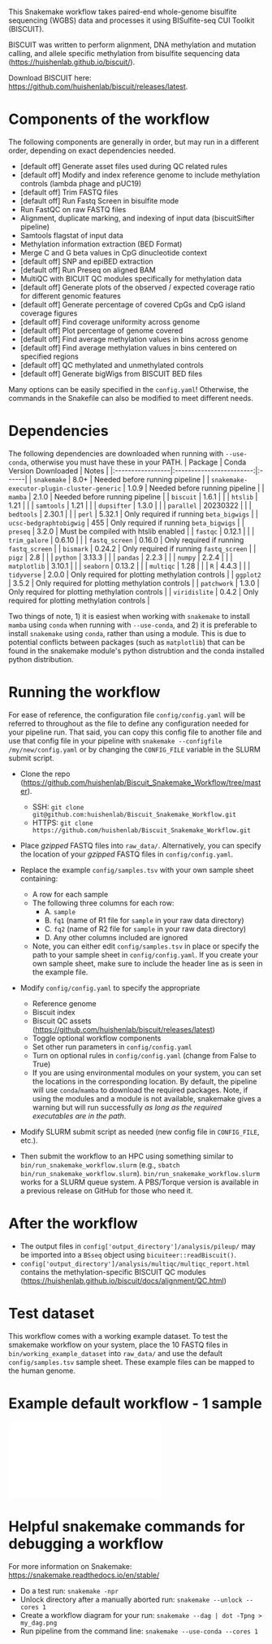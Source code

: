 This Snakemake workflow takes paired-end whole-genome bisulfite sequencing (WGBS) data and processes it using
BISulfite-seq CUI Toolkit (BISCUIT).

BISCUIT was written to perform alignment, DNA methylation and mutation calling, and allele specific methylation from
bisulfite sequencing data (https://huishenlab.github.io/biscuit/).

Download BISCUIT here: https://github.com/huishenlab/biscuit/releases/latest.

# Components of the workflow
The following components are generally in order, but may run in a different order, depending on exact dependencies
needed.
  + [default off] Generate asset files used during QC related rules
  + [default off] Modify and index reference genome to include methylation controls (lambda phage and pUC19)
  + [default off] Trim FASTQ files
  + [default off] Run Fastq Screen in bisulfite mode
  + Run FastQC on raw FASTQ files
  + Alignment, duplicate marking, and indexing of input data (biscuitSifter pipeline)
  + Samtools flagstat of input data
  + Methylation information extraction (BED Format)
  + Merge C and G beta values in CpG dinucleotide context
  + [default off] SNP and epiBED extraction
  + [default off] Run Preseq on aligned BAM
  + MultiQC with BICUIT QC modules specifically for methylation data
  + [default off] Generate plots of the observed / expected coverage ratio for different genomic features
  + [default off] Generate percentage of covered CpGs and CpG island coverage figures
  + [default off] Find coverage uniformity across genome
  + [default off] Plot percentage of genome covered
  + [default off] Find average methylation values in bins across genome
  + [default off] Find average methylation values in bins centered on specified regions
  + [default off] QC methylated and unmethylated controls
  + [default off] Generate bigWigs from BISCUIT BED files

Many options can be easily specified in the `config.yaml`! Otherwise, the commands in the Snakefile can also be modified
to meet different needs.

# Dependencies

The following dependencies are downloaded when running with `--use-conda`, otherwise you must have these in your PATH.
| Package          | Conda Version Downloaded | Notes |
|:-----------------|:------------------------:|:------|
| `snakemake`      | 8.0+                     | Needed before running pipeline |
| `snakemake-executor-plugin-cluster-generic` | 1.0.9 | Needed before running pipeline |
| `mamba`          | 2.1.0                    | Needed before running pipeline |
| `biscuit`        | 1.6.1                    |       |
| `htslib`         | 1.21                     |       |
| `samtools`       | 1.21                     |       |
| `dupsifter`      | 1.3.0                    |       |
| `parallel`       | 20230322                 |       |
| `bedtools`       | 2.30.1                   |       |
| `perl`           | 5.32.1                   | Only required if running `beta_bigwigs` |
| `ucsc-bedgraphtobigwig` | 455               | Only required if running `beta_bigwigs` |
| `preseq`         | 3.2.0                    | Must be compiled with htslib enabled |
| `fastqc`         | 0.12.1                   |       |
| `trim_galore`    | 0.6.10                   |       |
| `fastq_screen`   | 0.16.0                   | Only required if running `fastq_screen` |
| `bismark`        | 0.24.2                   | Only required if running `fastq_screen` |
| `pigz`           | 2.8                      |       |
| `python`         | 3.13.3                   |       |
| `pandas`         | 2.2.3                    |       |
| `numpy`          | 2.2.4                    |       |
| `matplotlib`     | 3.10.1                   |       |
| `seaborn`        | 0.13.2                   |       |
| `multiqc`        | 1.28                     |       |
| `R`              | 4.4.3                    |       |
| `tidyverse`      | 2.0.0                    | Only required for plotting methylation controls |
| `ggplot2`        | 3.5.2                    | Only required for plotting methylation controls |
| `patchwork`      | 1.3.0                    | Only required for plotting methylation controls |
| `viridislite`    | 0.4.2                    | Only required for plotting methylation controls |

Two things of note, 1) it is easiest when working with `snakemake` to install `mamba` using `conda` when running with
`--use-conda`, and 2) it is preferable to install `snakemake` using `conda`, rather than using a module. This is due to
potential conflicts between packages (such as `matplotlib`) that can be found in the snakemake module's python
distrubtion and the conda installed python distribution.

# Running the workflow
For ease of reference, the configuration file `config/config.yaml` will be referred to throughout as the file to define
any configuration needed for your pipeline run. That said, you can copy this config file to another file and use that
config file in your pipeline with `snakemake --configfile /my/new/config.yaml` or by changing the `CONFIG_FILE` variable
in the SLURM submit script.

+ Clone the repo (https://github.com/huishenlab/Biscuit_Snakemake_Workflow/tree/master).
  + SSH: `git clone git@github.com:huishenlab/Biscuit_Snakemake_Workflow.git`
  + HTTPS: `git clone https://github.com/huishenlab/Biscuit_Snakemake_Workflow.git`

+ Place *gzipped* FASTQ files into `raw_data/`. Alternatively, you can specify the location of your *gzipped* FASTQ
files in `config/config.yaml`.

+ Replace the example `config/samples.tsv` with your own sample sheet containing:
  + A row for each sample
  + The following three columns for each row:
    + A. `sample`
    + B. `fq1` (name of R1 file for `sample` in your raw data directory)
    + C. `fq2` (name of R2 file for `sample` in your raw data directory)
    + D. Any other columns included are ignored
  + Note, you can either edit `config/samples.tsv` in place or specify the path to your sample sheet in
  `config/config.yaml`. If you create your own sample sheet, make sure to include the header line as is seen in the
  example file.

+ Modify `config/config.yaml` to specify the appropriate
  + Reference genome
  + Biscuit index
  + Biscuit QC assets (https://github.com/huishenlab/biscuit/releases/latest)
  + Toggle optional workflow components
  + Set other run parameters in `config/config.yaml`
  + Turn on optional rules in `config/config.yaml` (change from False to True)
  + If you are using environmental modules on your system, you can set the locations in the corresponding location. By
  default, the pipeline will use `conda`/`mamba` to download the required packages. Note, if using the modules and a
  module is not available, snakemake gives a warning but will run successfully *as long as the required executables are
  in the path*.

+ Modify SLURM submit script as needed (new config file in `CONFIG_FILE`, etc.).

+ Then submit the workflow to an HPC using something similar to `bin/run_snakemake_workflow.slurm` (e.g.,
`sbatch bin/run_snakemake_workflow.slurm`). `bin/run_snakemake_workflow.slurm` works for a SLURM queue
system. A PBS/Torque version is available in a previous release on GitHub for those who need it.

# After the workflow

+ The output files in `config['output_directory']/analysis/pileup/` may be imported into a `BSseq` object using
`bicuiteer::readBiscuit()`.
+ `config['output_directory']/analysis/multiqc/multiqc_report.html` contains the methylation-specific BISCUIT QC modules
(https://huishenlab.github.io/biscuit/docs/alignment/QC.html)

# Test dataset

This workflow comes with a working example dataset. To test the smakemake workflow on your system, place the 10
FASTQ files in `bin/working_example_dataset` into `raw_data/` and use the default `config/samples.tsv` sample sheet.
These example files can be mapped to the human genome.

# Example default workflow - 1 sample
![workflow diagram](bin/DAGs/dag.pdf)

# Helpful snakemake commands for debugging a workflow
For more information on Snakemake: https://snakemake.readthedocs.io/en/stable/

  + Do a test run: `snakemake -npr`
  + Unlock directory after a manually aborted run: `snakemake --unlock --cores 1`
  + Create a workflow diagram for your run: `snakemake --dag | dot -Tpng > my_dag.png`
  + Run pipeline from the command line: `snakemake --use-conda --cores 1`
